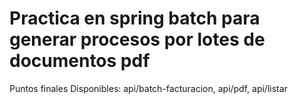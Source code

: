 # Practica en spring batch para generar procesos por lotes de documentos pdf
Puntos finales Disponibles: api/batch-facturacion, api/pdf, api/listar
